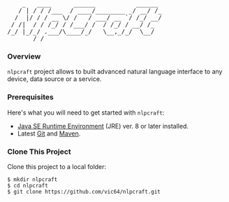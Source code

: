 <pre>
    _   ____      ______           ______ 
   / | / / /___  / ____/________ _/ __/ /_
  /  |/ / / __ \/ /   / ___/ __ `/ /_/ __/
 / /|  / / /_/ / /___/ /  / /_/ / __/ /_  
/_/ |_/_/ .___/\____/_/   \__,_/_/  \__/  
       /_/   
</pre>

### Overview
`nlpcraft` project allows to built advanced natural language
interface to any device, data source or a service. 

### Prerequisites
Here's what you will need to get started with `nlpcraft`:
 - [Java SE Runtime Environment](http://www.oracle.com/technetwork/java/javase/downloads/index.html) (JRE) ver. 8 or later installed.
 - Latest [Git](https://git-scm.com/downloads) and [Maven](https://maven.apache.org/install.html).
 
### Clone This Project
Clone this project to a local folder:
```shell
$ mkdir nlpcraft
$ cd nlpcraft
$ git clone https://github.com/vic64/nlpcraft.git
```

